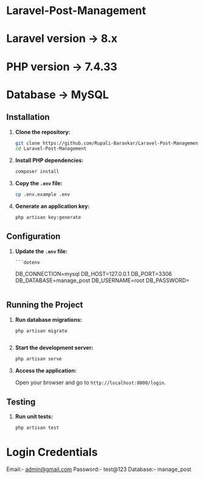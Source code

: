 # Laravel-Post-Management

# Laravel version -> 8.x

# PHP version -> 7.4.33

# Database -> MySQL

## Installation

1. **Clone the repository:**

    ```bash
    git clone https://github.com/Rupali-Baravkar/Laravel-Post-Management.git
    cd Laravel-Post-Management
    ```

2. **Install PHP dependencies:**

    ```bash
    composer install
    ```

3. **Copy the `.env` file:**

    ```bash
    cp .env.example .env
    ```

4. **Generate an application key:**
    ```bash
    php artisan key:generate
    ```

## Configuration

1.  **Update the `.env` file:**

        ```dotenv
    DB_CONNECTION=mysql
    DB_HOST=127.0.0.1
    DB_PORT=3306
    DB_DATABASE=manage_post
    DB_USERNAME=root
    DB_PASSWORD=
    ```

## Running the Project

1. **Run database migrations:**

    ```bash
    php artisan migrate
    ```

    ```

    ```

2. **Start the development server:**

    ```bash
    php artisan serve
    ```

3. **Access the application:**

    Open your browser and go to `http://localhost:8000/login`.

## Testing

1. **Run unit tests:**
    ```bash
    php artisan test
    ```

# Login Credentials

Email:- admin@gmail.com
Password:- test@123
Database:- manage_post
